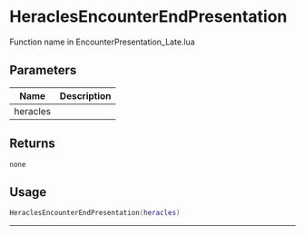 # HeraclesEncounterEndPresentation

Function name in EncounterPresentation_Late.lua

## Parameters

| Name     | Description |
| -------- | ----------- |
| heracles |             |

## Returns

`none`

## Usage

```lua
HeraclesEncounterEndPresentation(heracles)
```

---
